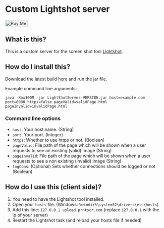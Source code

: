 # Custom Lightshot server
<a href="https://www.buymeacoffee.com/Cerus" target="_blank"><img src="https://cdn.buymeacoffee.com/buttons/v2/default-yellow.png" alt="Buy Me A Coffee" style="height: 20px !important;width: 72px !important;" ></a>

## What is this?
This is a custom server for the screen shot tool [Lightshot](https://app.prntscr.com/en/index.html).

## How do I install this?
Download the latest build [here](https://github.com/RealCerus/lightshot-server/releases/latest) and run the jar file.

Example command line arguments:
```
java -Xmx100M -jar LightShotServer-VERSION.jar host=example.com port=8080 https=false pageValid=validPage.html pageInvalid=invalidPage.html
```

### Command line options
- `host`: Your host name. (String)
- `port`: Your port. (Integer)
- `https`: Whether to use https or not. (Boolean)
- `pageValid`: File path of the page which will be shown when a user requests to see an existing (valid) image (String)
- `pageInvalid`: File path of the page which will be shown when a user requests to see a non existing (invalid) image (String)
- `logCons`: (Optional) Sets whether connections should be logged or not (Boolean)

## How do I use this (client side)?
1. You need to have the Lightshot tool installed.
2. Open your `hosts` file. (Windows: `%windir%\system32\drivers\etc\hosts`)
3. Add this line: `127.0.0.1 upload.prntscr.com` (replace `127.0.0.1` with the ip of your server)
4. Restart the Lightshot task (and reload your hosts file if needed)

